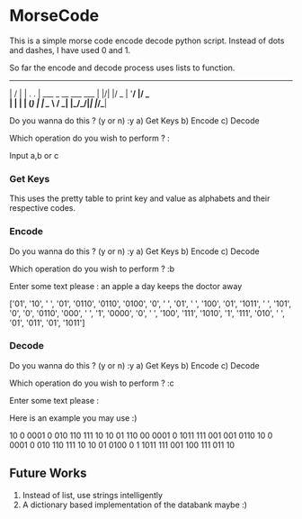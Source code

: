 # MorseCode

This is a simple morse code encode decode python script.
Instead of dots and dashes, I have used 0 and 1.

So far the encode and decode process uses lists to function.


___  ___
|  \/  |
| .  . | ___  _ __ ___  ___ 
| |\/| |/ _ \| '__/ __|/ _ \
| |  | | (_) | |  \__ \  __/
\_|  |_/\___/|_|  |___/\___|


Do you wanna do this ? (y or n) :y
a) Get Keys
b) Encode
c) Decode

Which operation do you wish to perform ? :


Input a,b or c

### Get Keys
This uses the pretty table to print key and value as alphabets and their respective codes.


### Encode
Do you wanna do this ? (y or n) :y
a) Get Keys
b) Encode
c) Decode

Which operation do you wish to perform ? :b

Enter some text please : an apple a day keeps the doctor away

['01', '10', ' ', '01', '0110', '0110', '0100', '0', ' ', '01', ' ', '100', '01', '1011', ' ', '101', '0', '0', '0110', '000', ' ', '1', '0000', '0', ' ', '100', '111', '1010', '1', '111', '010', ' ', '01', '011', '01', '1011']

### Decode
Do you wanna do this ? (y or n) :y
a) Get Keys
b) Encode
c) Decode

Which operation do you wish to perform ? :c

Enter some text please : 

Here is an example you may use :) 

10 0 0001 0 010  110 111 10 10 01  110 00 0001 0  1011 111 001  001 0110  10 0 0001 0 010  110 111 10 10 01  0100 0 1  1011 111 001  100 111 011 10



## Future Works
1) Instead of list, use strings intelligently
2) A dictionary based implementation of the databank maybe :)

 

